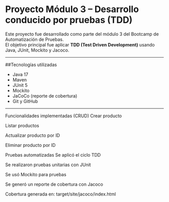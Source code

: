 # Proyecto Módulo 3 – Desarrollo conducido por pruebas (TDD)

Este proyecto fue desarrollado como parte del módulo 3 del Bootcamp de Automatización de Pruebas.  
El objetivo principal fue aplicar **TDD (Test Driven Development)** usando Java, JUnit, Mockito y Jacoco.

---

##Tecnologías utilizadas

- Java 17
- Maven
- JUnit 5
- Mockito
- JaCoCo (reporte de cobertura)
- Git y GitHub

---
Funcionalidades implementadas (CRUD)
Crear producto

Listar productos

Actualizar producto por ID

Eliminar producto por ID

Pruebas automatizadas
Se aplicó el ciclo TDD 

Se realizaron pruebas unitarias con JUnit

Se usó Mockito para pruebas

Se generó un reporte de cobertura con Jacoco

Cobertura generada en: target/site/jacoco/index.html




